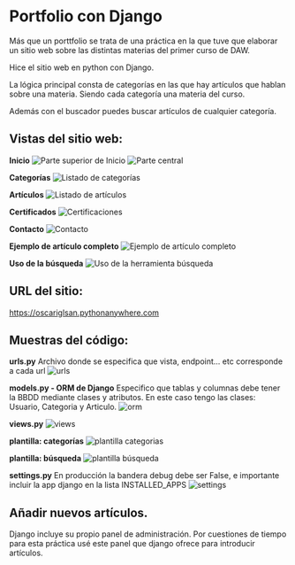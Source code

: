 # Portfolio con Django 
Más que un porttfolio se trata de una práctica en la que tuve que elaborar un sitio web sobre las distintas materias del primer curso de DAW.

Hice el sitio web en python con Django.

La lógica principal consta de categorías en las que hay artículos que hablan sobre una materia. Siendo cada categoría una materia del curso.

Además con el buscador puedes buscar artículos de cualquier categoría.

## Vistas del sitio web:
**Inicio**
![Parte superior de Inicio](img/1.png)
![Parte central](img/2.png)

**Categorías**
![Listado de categorías](img/4.png)


**Artículos**
![Listado de artículos](img/4.png)


**Certificados**
![Certificaciones](img/6.png)


**Contacto**
![Contacto](img/7.png)


**Ejemplo de artículo completo**
![Ejemplo de artículo completo](img/5.png)


**Uso de la búsqueda**
![Uso de la herramienta búsqueda](img/8.png)


## URL del sitio:
https://oscariglsan.pythonanywhere.com



## Muestras del código:

**urls.py**
Archivo donde se especifica que vista, endpoint... etc corresponde a cada url
![urls](img/9.png)


**models.py - ORM de Django**
Especifico que tablas y columnas debe tener la BBDD mediante clases y atributos.
En este caso tengo las clases: Usuario, Categoria y Articulo.
![orm](img/10.png)


**views.py**
![views](img/11.png)


**plantilla: categorías**
![plantilla categorias](img/12.png)


**plantilla: búsqueda**
![plantilla búsqueda](img/13.png)


**settings.py**
En producción la bandera debug debe ser False, e importante incluir la app django en la lista INSTALLED_APPS
![settings](img/14.png)


## Añadir nuevos artículos.
Django incluye su propio panel de administración.
Por cuestiones de tiempo para esta práctica usé este panel que django ofrece para introducir artículos.







